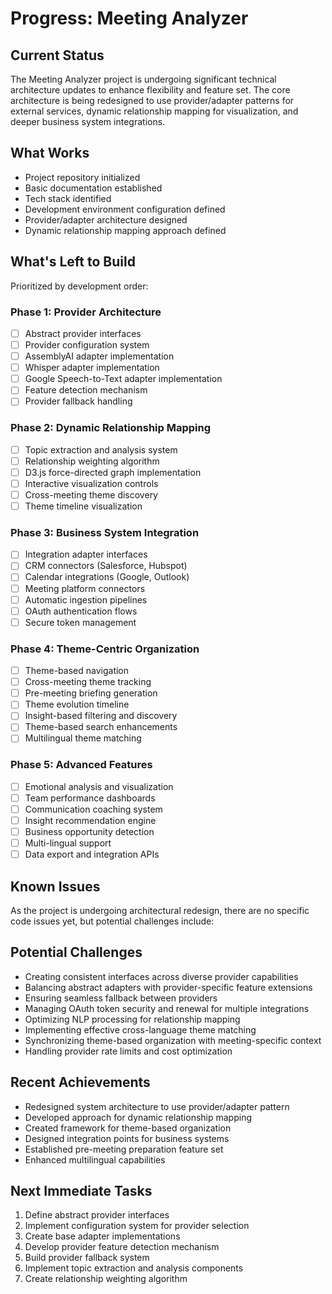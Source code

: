 # Progress: Meeting Analyzer

## Current Status
The Meeting Analyzer project is undergoing significant technical architecture updates to enhance flexibility and feature set. The core architecture is being redesigned to use provider/adapter patterns for external services, dynamic relationship mapping for visualization, and deeper business system integrations.

## What Works
- Project repository initialized
- Basic documentation established
- Tech stack identified
- Development environment configuration defined
- Provider/adapter architecture designed
- Dynamic relationship mapping approach defined

## What's Left to Build
Prioritized by development order:

### Phase 1: Provider Architecture
- [ ] Abstract provider interfaces
- [ ] Provider configuration system
- [ ] AssemblyAI adapter implementation
- [ ] Whisper adapter implementation
- [ ] Google Speech-to-Text adapter implementation
- [ ] Feature detection mechanism
- [ ] Provider fallback handling

### Phase 2: Dynamic Relationship Mapping
- [ ] Topic extraction and analysis system
- [ ] Relationship weighting algorithm
- [ ] D3.js force-directed graph implementation
- [ ] Interactive visualization controls
- [ ] Cross-meeting theme discovery
- [ ] Theme timeline visualization

### Phase 3: Business System Integration
- [ ] Integration adapter interfaces
- [ ] CRM connectors (Salesforce, Hubspot)
- [ ] Calendar integrations (Google, Outlook)
- [ ] Meeting platform connectors
- [ ] Automatic ingestion pipelines
- [ ] OAuth authentication flows
- [ ] Secure token management

### Phase 4: Theme-Centric Organization
- [ ] Theme-based navigation
- [ ] Cross-meeting theme tracking
- [ ] Pre-meeting briefing generation
- [ ] Theme evolution timeline
- [ ] Insight-based filtering and discovery
- [ ] Theme-based search enhancements
- [ ] Multilingual theme matching

### Phase 5: Advanced Features
- [ ] Emotional analysis and visualization
- [ ] Team performance dashboards
- [ ] Communication coaching system
- [ ] Insight recommendation engine
- [ ] Business opportunity detection
- [ ] Multi-lingual support
- [ ] Data export and integration APIs

## Known Issues
As the project is undergoing architectural redesign, there are no specific code issues yet, but potential challenges include:

## Potential Challenges
- Creating consistent interfaces across diverse provider capabilities
- Balancing abstract adapters with provider-specific feature extensions
- Ensuring seamless fallback between providers
- Managing OAuth token security and renewal for multiple integrations
- Optimizing NLP processing for relationship mapping
- Implementing effective cross-language theme matching
- Synchronizing theme-based organization with meeting-specific context
- Handling provider rate limits and cost optimization

## Recent Achievements
- Redesigned system architecture to use provider/adapter pattern
- Developed approach for dynamic relationship mapping
- Created framework for theme-based organization
- Designed integration points for business systems
- Established pre-meeting preparation feature set
- Enhanced multilingual capabilities

## Next Immediate Tasks
1. Define abstract provider interfaces
2. Implement configuration system for provider selection
3. Create base adapter implementations
4. Develop provider feature detection mechanism
5. Build provider fallback system
6. Implement topic extraction and analysis components
7. Create relationship weighting algorithm 